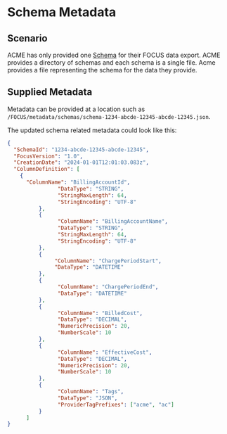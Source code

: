 # Schema Metadata

## Scenario

ACME has only provided one [Schema](#schema) for their FOCUS data export. ACME provides a directory of schemas and each schema is a single file. Acme provides a file representing the schema for the data they provide.

## Supplied Metadata

Metadata can be provided at a location such as `/FOCUS/metadata/schemas/schema-1234-abcde-12345-abcde-12345.json`.

The updated schema related metadata could look like this:

```json
{
  "SchemaId": "1234-abcde-12345-abcde-12345",
  "FocusVersion": "1.0",
  "CreationDate": "2024-01-01T12:01:03.083z",
  "ColumnDefinition": [
    {
      "ColumnName": "BillingAccountId",
                "DataType": "STRING",
                "StringMaxLength": 64,
                "StringEncoding": "UTF-8"
          },
          {
                "ColumnName": "BillingAccountName",
                "DataType": "STRING",
                "StringMaxLength": 64,
                "StringEncoding": "UTF-8"
          },
          {
               "ColumnName": "ChargePeriodStart",
               "DataType": "DATETIME"
          },
          {
                "ColumnName": "ChargePeriodEnd",
                "DataType": "DATETIME"
          },
          {
                "ColumnName": "BilledCost",
                "DataType": "DECIMAL",
                "NumericPrecision": 20,
                "NumberScale": 10
          },
          {
                "ColumnName": "EffectiveCost",
                "DataType": "DECIMAL",
                "NumericPrecision": 20,
                "NumberScale": 10
          },
          {
                "ColumnName": "Tags",
                "DataType": "JSON",
                "ProviderTagPrefixes": ["acme", "ac"]
          }
      ]
}
```


